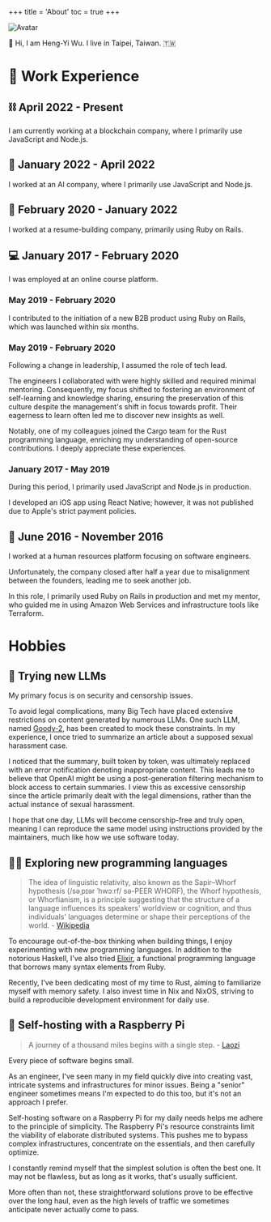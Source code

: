 +++
title = 'About'
toc = true
+++

![Avatar](/avatar.jpg)

:wave: Hi, I am Heng-Yi Wu. I live in Taipei, Taiwan. :taiwan:

# :briefcase: Work Experience

## :chains: April 2022 - Present

I am currently working at a blockchain company, where I primarily use JavaScript and Node.js.

## :robot: January 2022 - April 2022

I worked at an AI company, where I primarily use JavaScript and Node.js.

## :page_facing_up: February 2020 - January 2022

I worked at a resume-building company, primarily using Ruby on Rails.

## :computer: January 2017 - February 2020

I was employed at an online course platform.

### May 2019 - February 2020

I contributed to the initiation of a new B2B product using Ruby on Rails, which was launched within six months.

### May 2019 - February 2020

Following a change in leadership, I assumed the role of tech lead.

The engineers I collaborated with were highly skilled and required minimal mentoring. Consequently, my focus shifted to fostering an environment of self-learning and knowledge sharing, ensuring the preservation of this culture despite the management's shift in focus towards profit. Their eagerness to learn often led me to discover new insights as well.

Notably, one of my colleagues joined the Cargo team for the Rust programming language, enriching my understanding of open-source contributions. I deeply appreciate these experiences.

### January 2017 - May 2019

During this period, I primarily used JavaScript and Node.js in production.

I developed an iOS app using React Native; however, it was not published due to Apple's strict payment policies.

## :necktie: June 2016 - November 2016

I worked at a human resources platform focusing on software engineers.

Unfortunately, the company closed after half a year due to misalignment between the founders, leading me to seek another job.

In this role, I primarily used Ruby on Rails in production and met my mentor, who guided me in using Amazon Web Services and infrastructure tools like Terraform.

# Hobbies

## :robot: Trying new LLMs

My primary focus is on security and censorship issues.

To avoid legal complications, many Big Tech have placed extensive restrictions on content generated by numerous LLMs. One such LLM, named [Goody-2](https://www.goody2.ai), has been created to mock these constraints. In my experience, I once tried to summarize an article about a supposed sexual harassment case.

I noticed that the summary, built token by token, was ultimately replaced with an error notification denoting inappropriate content. This leads me to believe that OpenAI might be using a post-generation filtering mechanism to block access to certain summaries. I view this as excessive censorship since the article primarily dealt with the legal dimensions, rather than the actual instance of sexual harassment.

I hope that one day, LLMs will become censorship-free and truly open, meaning I can reproduce the same model using instructions provided by the maintainers, much like how we use software today.

## :man_technologist: Exploring new programming languages

> The idea of linguistic relativity, also known as the Sapir–Whorf hypothesis (/səˌpɪər ˈhwɔːrf/ sə-PEER WHORF), the Whorf hypothesis, or Whorfianism, is a principle suggesting that the structure of a language influences its speakers' worldview or cognition, and thus individuals' languages determine or shape their perceptions of the world. - [Wikipedia](https://en.wikipedia.org/wiki/Linguistic_relativity)

To encourage out-of-the-box thinking when building things, I enjoy experimenting with new programming languages. In addition to the notorious Haskell, I've also tried [Elixir](https://elixir-lang.org), a functional programming language that borrows many syntax elements from Ruby.

Recently, I've been dedicating most of my time to Rust, aiming to familiarize myself with memory safety. I also invest time in Nix and NixOS, striving to build a reproducible development environment for daily use.

## :strawberry: Self-hosting with a Raspberry Pi

> A journey of a thousand miles begins with a single step. - [Laozi](https://en.wikipedia.org/wiki/Laozi)

Every piece of software begins small.

As an engineer, I've seen many in my field quickly dive into creating vast, intricate systems and infrastructures for minor issues. Being a "senior" engineer sometimes means I'm expected to do this too, but it's not an approach I prefer.

Self-hosting software on a Raspberry Pi for my daily needs helps me adhere to the principle of simplicity. The Raspberry Pi's resource constraints limit the viability of elaborate distributed systems. This pushes me to bypass complex infrastructures, concentrate on the essentials, and then carefully optimize.

I constantly remind myself that the simplest solution is often the best one. It may not be flawless, but as long as it works, that's usually sufficient.

More often than not, these straightforward solutions prove to be effective over the long haul, even as the high levels of traffic we sometimes anticipate never actually come to pass.
